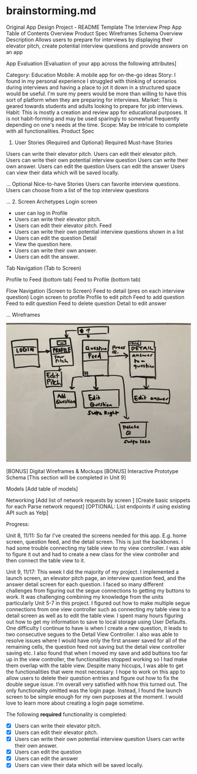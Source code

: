 # brainstorming.md

Original App Design Project - README Template
The Interview Prep App
Table of Contents
Overview
Product Spec
Wireframes
Schema
Overview
Description
Allows users to prepare for interviews by displaying their elevator pitch, create potential interview questions and provide answers on an app

App Evaluation
[Evaluation of your app across the following attributes]

Category: Education
Mobile: A mobile app for on-the-go ideas
Story: I found in my personal experience I struggled with thinking of scenarios during interviews and having a place to jot it down in a structured space would be useful. I'm sure my peers would be more than willing to have this sort of platform when they are preparing for interviews.
Market: This is geared towards students and adults looking to prepare for job interviews.
Habit: This is mostly a creation and review app for educational purposes. It is not habit-forming and may be used sparingly to somewhat frequently depending on one's needs at the time.
Scope: May be intricate to complete with all functionalities.
Product Spec
1. User Stories (Required and Optional)
Required Must-have Stories

Users can write their elevator pitch.
Users can edit their elevator pitch.
Users can write their own potential interview question Users can write their own answer.
Users can edit the question
Users can edit the answer
Users can view their data which will be saved locally.

...
Optional Nice-to-have Stories
Users can favorite interview questions.
Users can choose from a list of the top interview questions

...
2. Screen Archetypes
Login screen
- user can log in
Profile
- Users can write their elevator pitch.
- Users can edit their elevator pitch.
Feed
- Users can write their own potential interview questions  shown in a list
- Users can edit the question
Detail
- View the question here.
- Users can write their own answer.
- Users can edit the answer.

Tab Navigation (Tab to Screen)

Profile to Feed (bottom tab)
Feed to Profile (bottom tab)

Flow Navigation (Screen to Screen)
Feed to detail (pres on each interview question)
Login screen to profile
Profile to edit pitch
Feed to add question
Feed to edit question
Feed to delete question
Detail to edit answer

...
Wireframes

![IMG_9018](https://github.com/jly58/theinterviewprepapp/blob/main/IMG_9018.jpg)




[BONUS] Digital Wireframes & Mockups
[BONUS] Interactive Prototype
Schema
[This section will be completed in Unit 9]

Models
[Add table of models]

Networking
[Add list of network requests by screen ]
[Create basic snippets for each Parse network request]
[OPTIONAL: List endpoints if using existing API such as Yelp]

Progress:

Unit 8, 11/11: So far I've created the screens needed for this app. E.g. home screen, question feed, and the detail screen. This is just the backbones. I had some trouble connecting my table view to my view controller. I was able to figure it out and had to create a new class for the view controller and then connect the table view to it.

Unit 9, 11/17: This week I did the majority of my project. I implemented a launch screen, an elevator pitch page, an interview question feed, and the answer detail screen for each question. I faced so many different challenges from figuring out the segue connections to getting my buttons to work. It was challenging combining my knowledge from the units particularly Unit 5-7 in this project. I figured out how to make multiple segue connections from one view controller such as connecting my table view to a detail screen as well as to edit the table view. I spent many hours figuring out how to get my information to save to local storage using User Defaults. One difficulty I continue to have is when I create a new question, it leads to two consecutive segues to the Detail View Controller. I also was able to resolve issues where I would have only the first answer saved for all of the remaining cells, the question feed not saving but the detail view controller saving etc. I also found that when I moved my save and add buttons too far up in the view controller, the functionalities stopped working so I had make them overlap with the table view. Despite many hiccups, I was able to get the functionalities that were most necessary. I hope to work on this app to allow users to delete their question entries and figure out how to fix the double segue issue. I'm overall very satisfied with how this turned out. The only functionality omitted was the login page. Instead, I found the launch screen to be simple enough for my own purposes at the moment. I would love to learn more about creating a login page sometime.

The following **required** functionality is completed:

- [x] Users can write their elevator pitch.
- [x] Users can edit their elevator pitch.
- [x] Users can write their own potential interview question Users can write their own answer.
- [x] Users can edit the question
- [x] Users can edit the answer
- [x] Users can view their data which will be saved locally.
